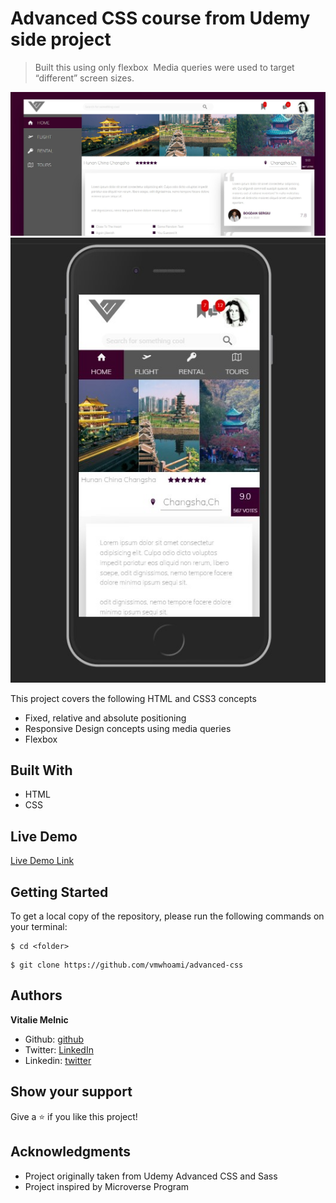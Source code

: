 # Advanced CSS course from Udemy side project



> Built this using only flexbox 
> Media queries were used to target “different” screen sizes.

![screenshot](https://raw.githubusercontent.com/vmwhoami/Trillo/work/img/Screenshot_Desktop.jpg)
![screenshot](https://raw.githubusercontent.com/vmwhoami/Trillo/work/img/Screenshot_Mobile.jpg)

This project covers the following HTML and CSS3 concepts

- Fixed, relative and absolute positioning
- Responsive Design concepts using media queries
- Flexbox

## Built With

- HTML
- CSS

## Live Demo

[Live Demo Link](https://rawcdn.githack.com/vmwhoami/Trillo/da9fcdf7e6286a6ddf8f90530b13d45db9008e72/index.html)

## Getting Started

To get a local copy of the repository, please run the following commands on your terminal:

```
$ cd <folder>
```

```
$ git clone https://github.com/vmwhoami/advanced-css

```

## Authors

**Vitalie Melnic**

- Github: [github](https://github.com/vmwhoami)
- Twitter: [LinkedIn](https://www.linkedin.com/in/vitalie-melnic-5802198a/)
- Linkedin: [twitter](https://twitter.com/vmwhoami)


## Show your support

Give a ⭐️ if you like this project!

## Acknowledgments

- Project originally taken from Udemy Advanced CSS and Sass
- Project inspired by Microverse Program
